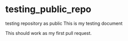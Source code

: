 # testing_public_repo
testing repository as public
This is my testing document

This should work as my first pull request.
